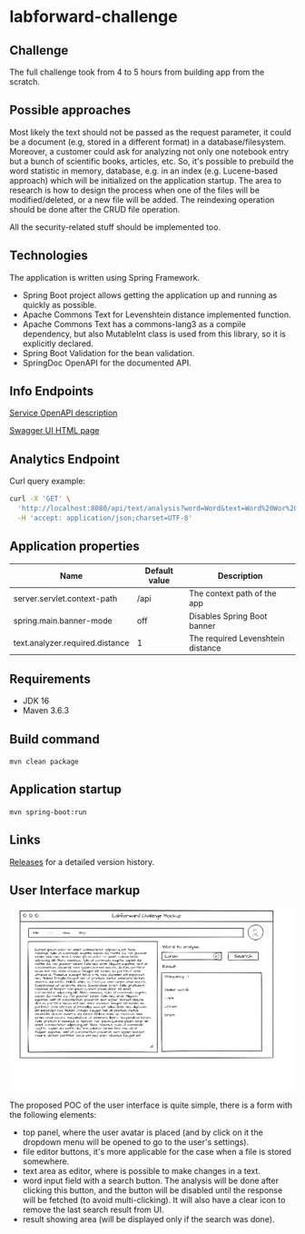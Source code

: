 # labforward-challenge

## Challenge

The full challenge took from 4 to 5 hours from building app from the scratch.

## Possible approaches

Most likely the text should not be passed as the request parameter, it could be a document (e.g, stored in a different
format)
in a database/filesystem. Moreover, a customer could ask for analyzing not only one notebook entry but a bunch of
scientific books, articles, etc. So, it's possible to prebuild the word statistic in memory, database, e.g. in an
index (e.g. Lucene-based approach) which will be initialized on the application startup. The area to research is how to
design the process when one of the files will be modified/deleted, or a new file will be added. The
reindexing operation should be done after the CRUD file operation.

All the security-related stuff should be implemented too.

## Technologies

The application is written using Spring Framework.

* Spring Boot project allows getting the application up and running as quickly as possible.
* Apache Commons Text for Levenshtein distance implemented function.
* Apache Commons Text has a commons-lang3 as a compile dependency, but also MutableInt class is used from this library,
  so it is explicitly declared.
* Spring Boot Validation for the bean validation.
* SpringDoc OpenAPI for the documented API.

## Info Endpoints

[Service OpenAPI description](http://localhost:8080/api/v3/api-docs/)

[Swagger UI HTML page](http://localhost:8080/api/swagger-ui.html)


## Analytics Endpoint

Curl query example:
```bash
curl -X 'GET' \
  'http://localhost:8080/api/text/analysis?word=Word&text=Word%20Wor%20WrD' \
  -H 'accept: application/json;charset=UTF-8'
```

## Application properties

|Name   |  Default value | Description  |
|---|---|---|
|server.servlet.context-path| /api  | The context path of the app  |
|spring.main.banner-mode| off  | Disables Spring Boot banner  |
|text.analyzer.required.distance   | 1  | The required Levenshtein distance  |

## Requirements

* JDK 16
* Maven 3.6.3

## Build command

`mvn clean package`

## Application startup

`mvn spring-boot:run`

## Links

[Releases](https://github.com/rplatonov/labforward-challenge/releases) for a detailed version history.

## User Interface markup

![Interface Mockup](mockup.png)

The proposed POC of the user interface is quite simple,
there is a form with the following elements:
* top panel, where the user avatar is placed (and by click on it the dropdown menu will be opened to go to the user's settings).
* file editor buttons, it's more applicable for the case when a file is stored somewhere.
* text area as editor, where is possible to make changes in a text.
* word input field with a search button. The analysis will be done after clicking this button, and the button will be disabled until the response will be fetched (to avoid multi-clicking). It will also have a clear icon to remove the last search result from UI.
* result showing area (will be displayed only if the search was done).
